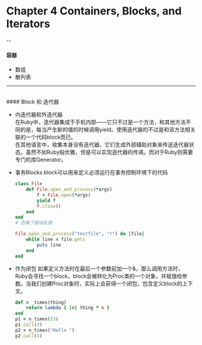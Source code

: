 # Chapter 4 Containers, Blocks, and Iterators
--

#### 容器

- 数组
- 散列表

---
<br>
#### Block 和 迭代器

- 内迭代器和外迭代器  
	在Ruby中，迭代器集成于手机内部——它只不过是一个方法，和其他方法不同的是，每当产生新的值的时候调用yield。使用迭代器的不过是和该方法相关联的一个代码block而已。  
	在其他语言中，收集本身没有迭代器。它们生成外部辅助对象来传送迭代器状态。虽然不如Ruby般优雅，但是可以实现迭代器的传递。而对于Ruby则需要专门的库Generator。
	
- 事务Blocks
	block可以用来定义必须运行在事务控制环境下的代码
	
	```ruby
	class File
		def File.open_and_process(*args)
			f = File.open(*args)
			yield f
			f.close()
		end
	end
	# 忽略了错误处理
	
	File.open_and_process("testfile", "r") do |file|
		while line = file.gets
			puts line
		end
	end
	```

- 作为闭包
	如果定义方法时在最后一个参数前加一个&，那么调用方法时，Ruby会寻找一个block。block会被转化为Proc类的一个对象，并赋值给参数。当我们创建Proc对象时，实际上会获得一个闭包，包含定义block的上下文。
	
	```ruby
	def n _times(thing)
		return lambda { |n| thing * n }
	end
	p1 = n_times(23)
	p1.call(3)
	p2 = n_times("Hello ")
	p2.call(3)
	```
